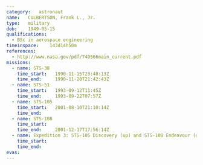 ```yaml
---
category:	astronaut
name:	CULBERTSON, Frank L., Jr.
type:	military
dob:	1949-05-15
qualifications:
  - BSc in aerospace engineering
timeinspace:	143d14h50m
references:
  - http://www.nasa.gov/pdf/740566main_current.pdf
missions:
  - name: STS-38
    time_start:   1990-11-15T23:48:13Z
    time_end:     1990-11-20T21:42:43Z
  - name: STS-51
    time_start:   1993-09-12T11:45Z
    time_end:     1993-09-22T07:57Z
  - name: STS-105
    time_start:   2001-08-10T21:10:14Z
    time_end:     
  - name: STS-108
    time_start:   
    time_end:     2001-12-17T17:56:14Z
  - name: Expedition 3: STS-105 Discovery (up) and STS-108 Endeavour (down)
    time_start:   
    time_end:     
evas:
---
```

